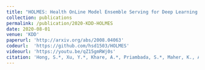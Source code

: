 ```yaml
---
title: "HOLMES: Health OnLine Model Ensemble Serving for Deep Learning Models in Intensive Care Units"
collection: publications
permalink: /publication/2020-KDD-HOLMES
date: 2020-08-01
venue: 'KDD'
paperurl: 'http://arxiv.org/abs/2008.04063'
codeurl:  'https://github.com/hsd1503/HOLMES'
videourl: 'https://youtu.be/qZ15gmRWj0s'
citation: 'Hong, S.*, Xu, Y.*, Khare, A.*, Priambada, S.*, Maher, K., Aljiffry, A., Sun, J., Tumanov, A., 2020, August. HOLMES: Health OnLine Model Ensemble Serving for Deep Learning Models in Intensive Care Units. In Proceedings of the 26th ACM SIGKDD International Conference on Knowledge Discovery & Data Mining. ACM. *Equal contribution'
---
```

